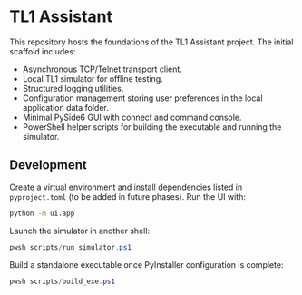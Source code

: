 # TL1 Assistant

This repository hosts the foundations of the TL1 Assistant project. The initial scaffold includes:

- Asynchronous TCP/Telnet transport client.
- Local TL1 simulator for offline testing.
- Structured logging utilities.
- Configuration management storing user preferences in the local application data folder.
- Minimal PySide6 GUI with connect and command console.
- PowerShell helper scripts for building the executable and running the simulator.

## Development

Create a virtual environment and install dependencies listed in `pyproject.toml` (to be added in future phases). Run the UI with:

```bash
python -m ui.app
```

Launch the simulator in another shell:

```powershell
pwsh scripts/run_simulator.ps1
```

Build a standalone executable once PyInstaller configuration is complete:

```powershell
pwsh scripts/build_exe.ps1
```
